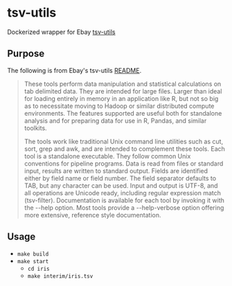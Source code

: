 # tsv-utils
Dockerized wrapper for Ebay [tsv-utils](https://github.com/eBay/tsv-utils)

## Purpose

The following is from Ebay's tsv-utils [README](https://github.com/eBay/tsv-utils#tools-overview).

> These tools perform data manipulation and statistical calculations on tab delimited data. They are intended for large files. Larger than ideal for loading entirely in memory in an application like R, but not so big as to necessitate moving to Hadoop or similar distributed compute environments. The features supported are useful both for standalone analysis and for preparing data for use in R, Pandas, and similar toolkits.
>
> The tools work like traditional Unix command line utilities such as cut, sort, grep and awk, and are intended to complement these tools. Each tool is a standalone executable. They follow common Unix conventions for pipeline programs. Data is read from files or standard input, results are written to standard output. Fields are identified either by field name or field number. The field separator defaults to TAB, but any character can be used. Input and output is UTF-8, and all operations are Unicode ready, including regular expression match (tsv-filter). Documentation is available for each tool by invoking it with the --help option. Most tools provide a --help-verbose option offering more extensive, reference style documentation.

## Usage
* `make build`
* `make start`
  * `cd iris`
  * `make interim/iris.tsv`
